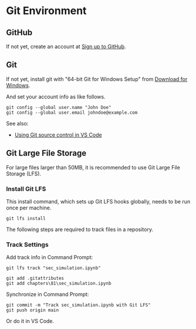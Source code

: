 # Git Environment

## GitHub

If not yet, create an account at <a href="https://github.com/signup">Sign up to GitHub</a>.

## Git

If not yet, install git with "64-bit Git for Windows Setup" from <a href="https://git-scm.com/downloads/win">Download for Windows</a>.

And set your account info as like follows.

```none
git config --global user.name "John Doe"
git config --global user.email johndoe@example.com
```

See also:
* <a href="https://code.visualstudio.com/docs/sourcecontrol/overview">Using Git source control in VS Code</a>

## Git Large File Storage

For large files larger than 50MB, it is recommended to use Git Large File Storage (LFS). 

### Install Git LFS

This install command, which sets up Git LFS hooks globally, needs to be run once per machine.

```none
git lfs install
```

The following steps are required to track files in a repository.

### Track Settings

Add track info in Command Prompt:

```none
git lfs track "sec_simulation.ipynb"
```

```none
git add .gitattributes
git add chapters\81\sec_simulation.ipynb
```

Synchronize in Command Prompt:

```none
git commit -m "Track sec_simulation.ipynb with Git LFS"
git push origin main
```

Or do it in VS Code.